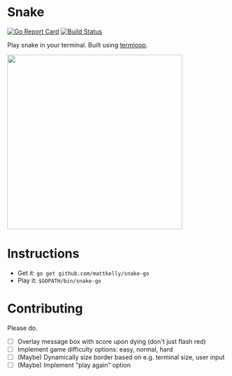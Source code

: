 # Snake
[![Go Report Card](https://goreportcard.com/badge/github.com/mattkelly/snake-go)](https://goreportcard.com/report/github.com/mattkelly/snake-go)
[![Build Status](https://travis-ci.org/mattkelly/snake-go.svg?branch=master)](https://travis-ci.org/mattkelly/snake-go)

Play snake in your terminal. Built using [termloop](https://github.com/JoelOtter/termloop).

<img src="https://raw.githubusercontent.com/mattkelly/snake-go/443e403601f8cc31bfb704294a95ab6c169da894/snake.png" width=400>

# Instructions
- Get it: `go get github.com/mattkelly/snake-go`
- Play it: `$GOPATH/bin/snake-go`

# Contributing
Please do.
- [ ] Overlay message box with score upon dying (don't just flash red)
- [ ] Implement game difficulty options: easy, normal, hard
- [ ] (Maybe) Dynamically size border based on e.g. terminal size, user input
- [ ] (Maybe) Implement "play again" option
